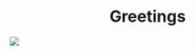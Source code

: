 
<h1 align="center"">Greetings</h1>
 <img  style="margin-left:10px;" src="https://img.freepik.com/free-photo/adorable-looking-kitten-with-yarn_23-2150886292.jpg?semt=ais_hybrid">


